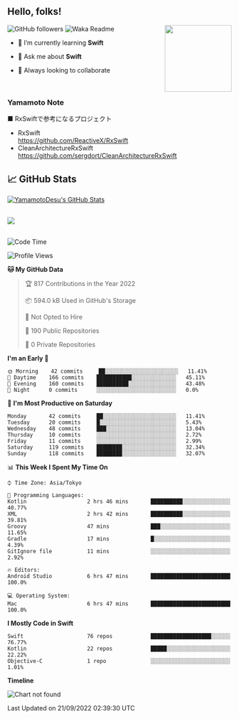 ## Hello, folks! 

<p>
<img align="right" src="https://media.giphy.com/media/26ufdb3cYKwbRtYVW/giphy.gif" style="max-width:100%;" height="150px">
 
![GitHub followers](https://img.shields.io/github/followers/YamamotoDesu?label=Follow&style=social)
![Waka Readme](https://github.com/YamamotoDesu/YamamotoDesu/workflows/Waka%20Readme/badge.svg)
 
- 🌱 I’m currently learning **Swift**  
 
- 💬 Ask me about **Swift**  
 
- 👯 Always looking to collaborate
</p>
<br>

### Yamamoto Note
■ RxSwiftで参考になるプロジェクト　<br>
* RxSwift  
https://github.com/ReactiveX/RxSwift
* CleanArchitectureRxSwift  
https://github.com/sergdort/CleanArchitectureRxSwift



## &#x1f4c8; GitHub Stats
<a href="https://github.com/YamamotoDesu/YamamotoDesu">
  <img align="center" src="https://github-readme-stats.vercel.app/api?username=YamamotoDesu&show_icons=true&line_height=27&count_private=true&title_color=ffffff&text_color=c9cacc&icon_color=2bbc8a&bg_color=1d1f21&hide=contribs,prs&show_icons=true" alt="YamamotoDesu's GitHub Stats" /><br><br>
</a>

![](https://github-profile-summary-cards.vercel.app/api/cards/profile-details?username=YamamotoDesu&theme=vue)
<br><br>

<!--START_SECTION:waka-->
![Code Time](http://img.shields.io/badge/Code%20Time-196%20hrs%2045%20mins-blue)

![Profile Views](http://img.shields.io/badge/Profile%20Views-7-blue)

**🐱 My GitHub Data** 

> 🏆 817 Contributions in the Year 2022
 > 
> 📦 594.0 kB Used in GitHub's Storage 
 > 
> 🚫 Not Opted to Hire
 > 
> 📜 190 Public Repositories 
 > 
> 🔑 0 Private Repositories  
 > 
**I'm an Early 🐤** 

```text
🌞 Morning    42 commits     ██░░░░░░░░░░░░░░░░░░░░░░░   11.41% 
🌆 Daytime    166 commits    ███████████░░░░░░░░░░░░░░   45.11% 
🌃 Evening    160 commits    ██████████░░░░░░░░░░░░░░░   43.48% 
🌙 Night      0 commits      ░░░░░░░░░░░░░░░░░░░░░░░░░   0.0%

```
📅 **I'm Most Productive on Saturday** 

```text
Monday       42 commits     ██░░░░░░░░░░░░░░░░░░░░░░░   11.41% 
Tuesday      20 commits     █░░░░░░░░░░░░░░░░░░░░░░░░   5.43% 
Wednesday    48 commits     ███░░░░░░░░░░░░░░░░░░░░░░   13.04% 
Thursday     10 commits     ░░░░░░░░░░░░░░░░░░░░░░░░░   2.72% 
Friday       11 commits     ░░░░░░░░░░░░░░░░░░░░░░░░░   2.99% 
Saturday     119 commits    ████████░░░░░░░░░░░░░░░░░   32.34% 
Sunday       118 commits    ████████░░░░░░░░░░░░░░░░░   32.07%

```


📊 **This Week I Spent My Time On** 

```text
⌚︎ Time Zone: Asia/Tokyo

💬 Programming Languages: 
Kotlin                   2 hrs 46 mins       ██████████░░░░░░░░░░░░░░░   40.77% 
XML                      2 hrs 42 mins       ██████████░░░░░░░░░░░░░░░   39.81% 
Groovy                   47 mins             ███░░░░░░░░░░░░░░░░░░░░░░   11.65% 
Gradle                   17 mins             █░░░░░░░░░░░░░░░░░░░░░░░░   4.39% 
GitIgnore file           11 mins             ░░░░░░░░░░░░░░░░░░░░░░░░░   2.92%

🔥 Editors: 
Android Studio           6 hrs 47 mins       █████████████████████████   100.0%

💻 Operating System: 
Mac                      6 hrs 47 mins       █████████████████████████   100.0%

```

**I Mostly Code in Swift** 

```text
Swift                    76 repos            ███████████████████░░░░░░   76.77% 
Kotlin                   22 repos            █████░░░░░░░░░░░░░░░░░░░░   22.22% 
Objective-C              1 repo              ░░░░░░░░░░░░░░░░░░░░░░░░░   1.01%

```


**Timeline**

![Chart not found](https://raw.githubusercontent.com/YamamotoDesu/YamamotoDesu/main/charts/bar_graph.png) 


 Last Updated on 21/09/2022 02:39:30 UTC
<!--END_SECTION:waka-->


